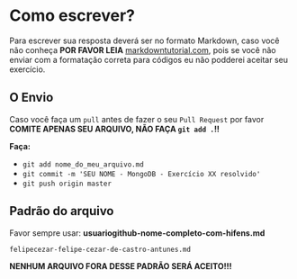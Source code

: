 # Como escrever?

Para escrever sua resposta deverá ser no formato Markdown, caso você não conheça **POR FAVOR LEIA** [markdowntutorial.com](http://www.markdowntutorial.com/), pois se você não enviar com a formatação correta para códigos eu não podderei aceitar seu exercício.

## O Envio

Caso você faça um `pull` antes de fazer o seu `Pull Request` por favor **COMITE APENAS SEU ARQUIVO, NÃO FAÇA `git add .`!!**

**Faça:**
- `git add nome_do_meu_arquivo.md`
- `git commit -m 'SEU NOME - MongoDB - Exercício XX resolvido'`
- `git push origin master`

## Padrão do arquivo

Favor sempre usar: **usuariogithub-nome-completo-com-hifens.md**

    felipecezar-felipe-cezar-de-castro-antunes.md

**NENHUM ARQUIVO FORA DESSE PADRÃO SERÁ ACEITO!!!**